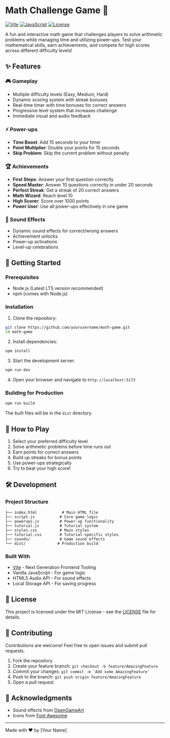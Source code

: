 # Math Challenge Game 🧮

[![Vite](https://img.shields.io/badge/built_with-Vite-646CFF.svg)](https://vitejs.dev/)
[![JavaScript](https://img.shields.io/badge/language-JavaScript-yellow.svg)](https://developer.mozilla.org/en-US/docs/Web/JavaScript)
[![License](https://img.shields.io/badge/license-MIT-blue.svg)](LICENSE)

A fun and interactive math game that challenges players to solve arithmetic problems while managing time and utilizing power-ups. Test your mathematical skills, earn achievements, and compete for high scores across different difficulty levels!

## ✨ Features

### 🎮 Gameplay
- Multiple difficulty levels (Easy, Medium, Hard)
- Dynamic scoring system with streak bonuses
- Real-time timer with time bonuses for correct answers
- Progressive level system that increases challenge
- Immediate visual and audio feedback

### ⚡ Power-ups
- **Time Boost**: Add 15 seconds to your timer
- **Point Multiplier**: Double your points for 15 seconds
- **Skip Problem**: Skip the current problem without penalty

### 🏆 Achievements
- **First Steps**: Answer your first question correctly
- **Speed Master**: Answer 10 questions correctly in under 20 seconds
- **Perfect Streak**: Get a streak of 20 correct answers
- **Math Wizard**: Reach level 10
- **High Scorer**: Score over 1000 points
- **Power User**: Use all power-ups effectively in one game

### 🎵 Sound Effects
- Dynamic sound effects for correct/wrong answers
- Achievement unlocks
- Power-up activations
- Level-up celebrations

## 🚀 Getting Started

### Prerequisites
- Node.js (Latest LTS version recommended)
- npm (comes with Node.js)

### Installation

1. Clone the repository:
```bash
git clone https://github.com/yourusername/math-game.git
cd math-game
```

2. Install dependencies:
```bash
npm install
```

3. Start the development server:
```bash
npm run dev
```

4. Open your browser and navigate to `http://localhost:5173`

### Building for Production

```bash
npm run build
```

The built files will be in the `dist` directory.

## 🎯 How to Play

1. Select your preferred difficulty level
2. Solve arithmetic problems before time runs out
3. Earn points for correct answers
4. Build up streaks for bonus points
5. Use power-ups strategically
6. Try to beat your high score!

## 🛠️ Development

### Project Structure
```
├── index.html           # Main HTML file
├── script.js           # Core game logic
├── powerups.js         # Power-up functionality
├── tutorial.js         # Tutorial system
├── styles.css          # Main styles
├── tutorial.css        # Tutorial-specific styles
├── sounds/             # Game sound effects
└── dist/              # Production build
```

### Built With
- [Vite](https://vitejs.dev/) - Next Generation Frontend Tooling
- Vanilla JavaScript - For game logic
- HTML5 Audio API - For sound effects
- Local Storage API - For saving progress

## 📝 License

This project is licensed under the MIT License - see the [LICENSE](LICENSE) file for details.

## 🤝 Contributing

Contributions are welcome! Feel free to open issues and submit pull requests.

1. Fork the repository
2. Create your feature branch: `git checkout -b feature/AmazingFeature`
3. Commit your changes: `git commit -m 'Add some AmazingFeature'`
4. Push to the branch: `git push origin feature/AmazingFeature`
5. Open a pull request

## 👏 Acknowledgments

- Sound effects from [OpenGameArt](https://opengameart.org/)
- Icons from [Font Awesome](https://fontawesome.com/)

---

Made with ❤️ by [Your Name]